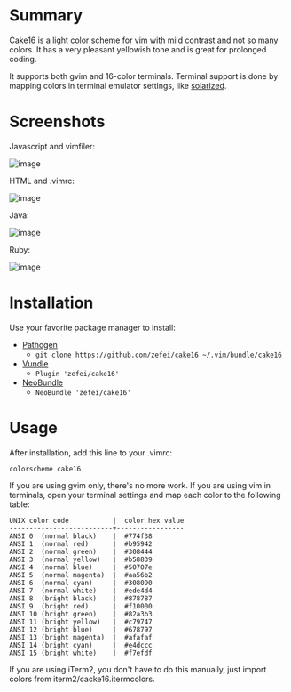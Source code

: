 Summary
=======

Cake16 is a light color scheme for vim with mild contrast and not so many 
colors. It has a very pleasant yellowish tone and is great for prolonged coding.

It supports both gvim and 16-color terminals. Terminal support is done by 
mapping colors in terminal emulator settings, like 
[solarized](https://github.com/altercation/vim-colors-solarized).

Screenshots
===========

Javascript and vimfiler:

![image](https://raw.githubusercontent.com/zefei/cake16/master/screenshots/javascript_vimfiler.png)

HTML and .vimrc:

![image](https://raw.githubusercontent.com/zefei/cake16/master/screenshots/html_viml.png)

Java:

![image](https://raw.githubusercontent.com/zefei/cake16/master/screenshots/java.png)

Ruby:

![image](https://raw.githubusercontent.com/zefei/cake16/master/screenshots/ruby.png)

Installation
============

Use your favorite package manager to install:

* [Pathogen](https://github.com/tpope/vim-pathogen)
  * `git clone https://github.com/zefei/cake16 ~/.vim/bundle/cake16`
* [Vundle](https://github.com/gmarik/Vundle.vim)
  * `Plugin 'zefei/cake16'`
* [NeoBundle](https://github.com/Shougo/neobundle.vim)
  * `NeoBundle 'zefei/cake16'`

Usage
=====

After installation, add this line to your .vimrc:

    colorscheme cake16

If you are using gvim only, there's no more work. If you are using vim in 
terminals, open your terminal settings and map each color to the following 
table:

    UNIX color code           |  color hex value
    --------------------------+-----------------
    ANSI 0  (normal black)    |  #774f38
    ANSI 1  (normal red)      |  #b95942
    ANSI 2  (normal green)    |  #308444
    ANSI 3  (normal yellow)   |  #b58839
    ANSI 4  (normal blue)     |  #50707e
    ANSI 5  (normal magenta)  |  #aa56b2
    ANSI 6  (normal cyan)     |  #308090
    ANSI 7  (normal white)    |  #ede4d4
    ANSI 8  (bright black)    |  #878787
    ANSI 9  (bright red)      |  #f10000
    ANSI 10 (bright green)    |  #82a3b3
    ANSI 11 (bright yellow)   |  #c79747
    ANSI 12 (bright blue)     |  #678797
    ANSI 13 (bright magenta)  |  #afafaf
    ANSI 14 (bright cyan)     |  #e4dccc
    ANSI 15 (bright white)    |  #f7efdf

If you are using iTerm2, you don't have to do this manually, just import colors 
from iterm2/cacke16.itermcolors.
